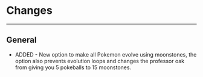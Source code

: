 # Changes

---
## General

- ADDED - New option to make all Pokemon evolve using moonstones, the option also prevents evolution loops and changes the professor oak from giving you 5 pokeballs to 15 moonstones.